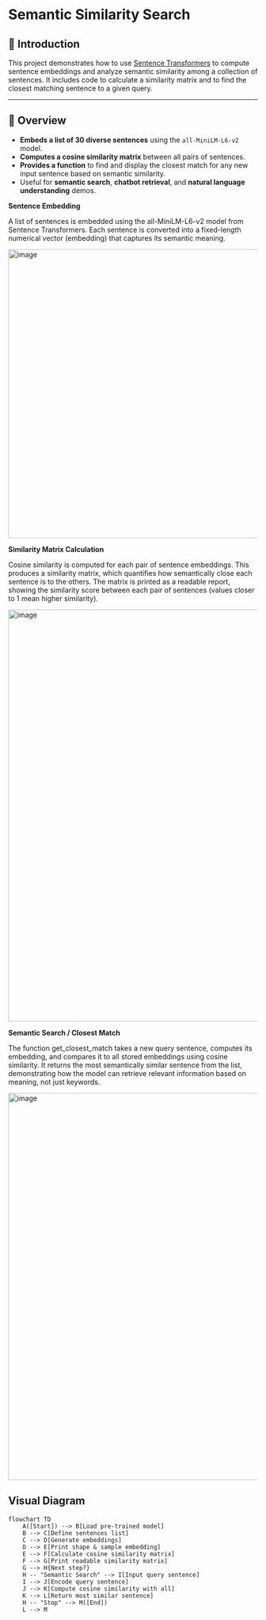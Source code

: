 # Semantic Similarity Search

## 📖 Introduction

This project demonstrates how to use [Sentence Transformers](https://www.sbert.net/) to compute sentence embeddings and analyze semantic similarity among a collection of sentences. It includes code to calculate a similarity matrix and to find the closest matching sentence to a given query.

---

## 🚀 Overview

- **Embeds a list of 30 diverse sentences** using the `all-MiniLM-L6-v2` model.
- **Computes a cosine similarity matrix** between all pairs of sentences.
- **Provides a function** to find and display the closest match for any new input sentence based on semantic similarity.
- Useful for **semantic search**, **chatbot retrieval**, and **natural language understanding** demos.

**Sentence Embedding**

A list of sentences is embedded using the all-MiniLM-L6-v2 model from Sentence Transformers. Each sentence is converted into a fixed-length numerical vector (embedding) that captures its semantic meaning.

<img width="1430" height="582" alt="image" src="https://github.com/user-attachments/assets/700fd544-8f7a-491f-84f7-1815b0839620" />

**Similarity Matrix Calculation**

Cosine similarity is computed for each pair of sentence embeddings. This produces a similarity matrix, which quantifies how semantically close each sentence is to the others. The matrix is printed as a readable report, showing the similarity score between each pair of sentences (values closer to 1 mean higher similarity).

<img width="1413" height="830" alt="image" src="https://github.com/user-attachments/assets/0f36174f-7e9f-48fe-af26-eb9e18ffbf44" />

**Semantic Search / Closest Match**

The function get_closest_match takes a new query sentence, computes its embedding, and compares it to all stored embeddings using cosine similarity. It returns the most semantically similar sentence from the list, demonstrating how the model can retrieve relevant information based on meaning, not just keywords.

<img width="1515" height="780" alt="image" src="https://github.com/user-attachments/assets/8cd3f75e-188b-443a-b469-0e084eb607e0" />



## Visual Diagram

```mermaid
flowchart TD
    A([Start]) --> B[Load pre-trained model]
    B --> C[Define sentences list]
    C --> D[Generate embeddings]
    D --> E[Print shape & sample embedding]
    E --> F[Calculate cosine similarity matrix]
    F --> G[Print readable similarity matrix]
    G --> H{Next step?}
    H -- "Semantic Search" --> I[Input query sentence]
    I --> J[Encode query sentence]
    J --> K[Compute cosine similarity with all]
    K --> L[Return most similar sentence]
    H -- "Stop" --> M([End])
    L --> M





